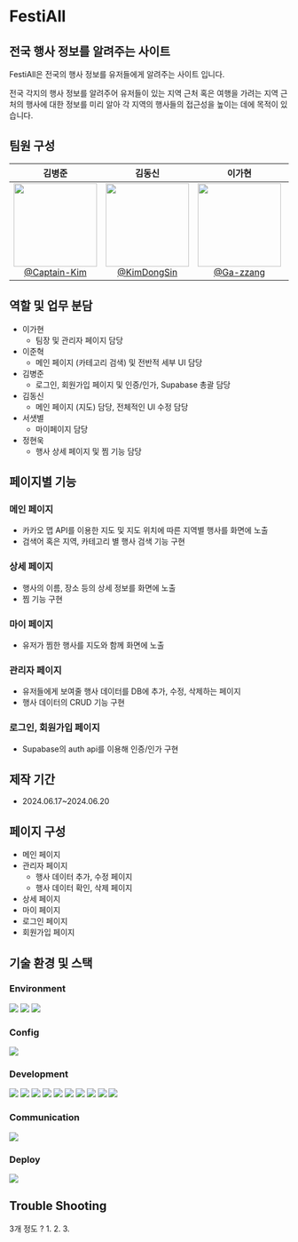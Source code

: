# FestiAll
## 전국 행사 정보를 알려주는 사이트

FestiAll은 전국의 행사 정보를 유저들에게 알려주는 사이트 입니다.


전국 각지의 행사 정보를 알려주어 유저들이 있는 지역 근처 혹은 여행을 가려는 지역 근처의 행사에 대한 정보를 미리 알아 각 지역의 행사들의 접근성을 높이는 데에 목적이 있습니다.

## 팀원 구성

<div align="center">
  <table style="width: 100%;">
    <thead>
      <tr>
        <th><strong>김병준</strong></th>
        <th><strong>김동신</strong></th>
        <th><strong>이가현</strong></th>
        <th><strong>서샛별</strong></th>
        <th><strong>이준혁</strong></th>
        <th><strong>정현욱</strong></th>
      </tr>
    </thead>
    <tbody>
      <tr>
        <td align="center">
          <a href="https://github.com/Captain-Kim">
            <img src="https://avatars.githubusercontent.com/u/160568904?v=4" height="150" width="150" style="max-width: 100%;">
            <br>
            @Captain-Kim
          </a>
        </td>
        <td align="center">
          <a href="https://github.com/KimDongSin">
            <img src="https://avatars.githubusercontent.com/u/81426391?v=4" height="150" width="150" style="max-width: 100%;">
            <br>
            @KimDongSin
          </a>
        </td>
        <td align="center">
          <a href="https://github.com/Ga-zzang">
            <img src="https://avatars.githubusercontent.com/u/165372628?v=4" height="150" width="150" style="max-width: 100%;">
            <br>
            @Ga-zzang
          </a>
        </td>
        <td align="center">
          <a href="https://github.com/ssbmel">
            <img src="https://avatars.githubusercontent.com/u/159214124?v=4" height="150" width="150" style="max-width: 100%;">
            <br>
            @ssbmel
          </a>
        </td>
        <td align="center">
          <a href="https://github.com/LeeJunhyeok369">
            <img src="https://avatars.githubusercontent.com/u/82815583?v=4" height="150" width="150" style="max-width: 100%;">
            <br>
            @LeeJunhyeok369
          </a>
        </td>
        <td align="center">
          <a href="https://github.com/ghastlymouse">
            <img src="https://avatars.githubusercontent.com/u/163982251?v=4" height="150" width="150" style="max-width: 100%;">
            <br>
            @ghastlymouse
          </a>
        </td>
      </tr>
    </tbody>
  </table>
</div>


## 역할 및 업무 분담
- 이가현
  - 팀장 및 관리자 페이지 담당
- 이준혁
  - 메인 페이지 (카테고리 검색) 및 전반적 세부 UI 담당
- 김병준
  - 로그인, 회원가입 페이지 및 인증/인가, Supabase 총괄 담당
- 김동신
  - 메인 페이지 (지도) 담당, 전체적인 UI 수정 담당
- 서샛별
  - 마이페이지 담당
- 정현욱
  - 행사 상세 페이지 및 찜 기능 담당
## 페이지별 기능
### 메인 페이지
- 카카오 맵 API를 이용한 지도 및 지도 위치에 따른 지역별 행사를 화면에 노출
- 검색어 혹은 지역, 카테고리 별 행사 검색 기능 구현
### 상세 페이지
- 행사의 이름, 장소 등의 상세 정보를 화면에 노출
- 찜 기능 구현
### 마이 페이지
- 유저가 찜한 행사를 지도와 함께 화면에 노출
### 관리자 페이지
- 유저들에게 보여줄 행사 데이터를 DB에 추가, 수정, 삭제하는 페이지
- 행사 데이터의 CRUD 기능 구현
### 로그인, 회원가입 페이지
- Supabase의 auth api를 이용해 인증/인가 구현

## 제작 기간
- 2024.06.17~2024.06.20

## 페이지 구성
- 메인 페이지
- 관리자 페이지
  - 행사 데이터 추가, 수정 페이지
  - 행사 데이터 확인, 삭제 페이지
- 상세 페이지
- 마이 페이지
- 로그인 페이지
- 회원가입 페이지

## 기술 환경 및 스택
### Environment

<img src="https://img.shields.io/badge/visual studio code-007ACC?style=for-the-badge&logo=visualstudiocode&logoColor=white"> <img src="https://img.shields.io/badge/git-F05032?style=for-the-badge&logo=git&logoColor=white"> <img src="https://img.shields.io/badge/github-181717?style=for-the-badge&logo=github&logoColor=white">

### Config

<img src="https://img.shields.io/badge/yarn-2C8EBB?style=for-the-badge&logo=yarn&logoColor=black">

### Development

<img src="https://img.shields.io/badge/javascript-F7DF1E?style=for-the-badge&logo=javascript&logoColor=black"> <img src="https://img.shields.io/badge/react-61DAFB?style=for-the-badge&logo=react&logoColor=black">
<img src="https://img.shields.io/badge/@tanstack/react--query-FF4154?style=for-the-badge&logo=reactquery&logoColor=white">
<img src="https://img.shields.io/badge/styledcomponents-DB7093?style=for-the-badge&logo=styledcomponents&logoColor=white">
<img src="https://img.shields.io/badge/supabase-3FCF8E?style=for-the-badge&logo=supabase&logoColor=white">
<img src="https://img.shields.io/badge/react--router--dom-CA4245?style=for-the-badge&logo=reactrouter&logoColor=white">
<img src="https://img.shields.io/badge/axios-5A29E4?style=for-the-badge&logo=axios&logoColor=white">
<img src="https://img.shields.io/badge/react--kakao--maps-FFCD00?style=for-the-badge&logo=kakao&logoColor=black">
<img src="https://img.shields.io/badge/react--spinners-ED8B00?style=for-the-badge&logo=react&logoColor=white">
<img src="https://img.shields.io/badge/zustand-E48E00?style=for-the-badge&logo=zustand&logoColor=white">


### Communication
<img src="https://img.shields.io/badge/slack-4A154B?style=for-the-badge&logo=slack&logoColor=white">

### Deploy
<img src="https://img.shields.io/badge/vercel-000000?style=for-the-badge&logo=vercel&logoColor=white">

## Trouble Shooting
3개 정도 ?
1.
2.
3.
